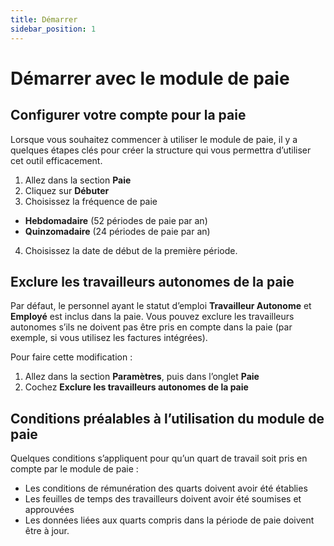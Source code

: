 ```yaml
---
title: Démarrer
sidebar_position: 1
---
```

# Démarrer avec le module de paie

## Configurer votre compte pour la paie
Lorsque vous souhaitez commencer à utiliser le module de paie, il y a quelques étapes clés pour créer la structure qui vous permettra d’utiliser cet outil efficacement.

1. Allez dans la section **Paie**
2. Cliquez sur **Débuter**
3. Choisissez la fréquence de paie
- **Hebdomadaire** (52 périodes de paie par an)
- **Quinzomadaire** (24 périodes de paie par an)
4. Choisissez la date de début de la première période.

## Exclure les travailleurs autonomes de la paie
Par défaut, le personnel ayant le statut d’emploi **Travailleur Autonome** et **Employé** est inclus dans la paie. Vous pouvez exclure les travailleurs autonomes s’ils ne doivent pas être pris en compte dans la paie (par exemple, si vous utilisez les factures intégrées).

Pour faire cette modification :
1. Allez dans la section **Paramètres**, puis dans l’onglet **Paie**
2. Cochez **Exclure les travailleurs autonomes de la paie**

## Conditions préalables à l’utilisation du module de paie
Quelques conditions s’appliquent pour qu’un quart de travail soit pris en compte par le module de paie :
- Les conditions de rémunération des quarts doivent avoir été établies
- Les feuilles de temps des travailleurs doivent avoir été soumises et approuvées
- Les données liées aux quarts compris dans la période de paie doivent être à jour. 
